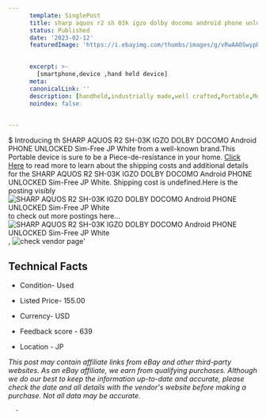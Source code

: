 ```yaml
---
      template: SinglePost
      title: sharp aquos r2 sh 03k igzo dolby docomo android phone unlocked sim free jp white
      status: Published
      date: '2023-02-12'
      featuredImage: 'https://i.ebayimg.com/thumbs/images/g/vRwAAOSwypRjv8wq/s-l225.jpg'
       

      excerpt: >-
        [smartphone,device ,hand held device]
      meta:
      canonicalLink: ''
      description: [handheld,industrially made,well crafted,Portable,Mobile,Compact,Convenient,Lightweight,Maneuverable,Man-portable,Miniature,Carriable,Hand-held,Light,Holdable,Transportable,Mobile device,Pocket-sized,On-the-go,Wireless,Cordless,Compact size,Convenient size, smartphone,device ,hand held device]
      noindex: false
      

---
```

$
      Introducing th SHARP AQUOS R2 SH-03K IGZO DOLBY DOCOMO Android PHONE UNLOCKED Sim-Free JP White from a well-known brand.This Portable device  is sure to be a Piece-de-resistance in your home. [Click Here](https://www.ebay.com/itm/285106649628?hash=item4261ae3a1c%3Ag%3AvRwAAOSwypRjv8wq&amdata=enc%3AAQAHAAAA4D5k6q9TVsdBp1JhExrRZh9ena7V4F6zMg%2FABvkJgWwhsEpAdldc1DsOTvl2bPBrnl9GdA1kcR1545CQHKv%2BRPFF%2Ba%2FNBa6C3tK6l8lLR9QWO07seoxciAUbsVbbXLclUOKPo9fgk3J%2B6GA%2FzJYrVc8f5xADFFfpYYWlYosTH8URZ0CoA5TBJnJEKRqhpl6XZkn%2B5e1m7p4XaSHwOcA2GEnzZ4O0uH%2BC7eHw7XDN2Pg5Y03h%2FErW85Km8lmtw8G6cbwsq62i%2FuoSCqMITJzNavUf0VA2Zrxb5nUlE%2FC3jkzS&mkevt=1&mkcid=1&mkrid=711-53200-19255-0&campid=%253CePNCampaignId%253E&customid=%253CreferenceId%253E&toolid=10049) to read more to learn about the shipping costs and additional details for the SHARP AQUOS R2 SH-03K IGZO DOLBY DOCOMO Android PHONE UNLOCKED Sim-Free JP White. Shipping cost is undefined.Here is the posting visibly ![SHARP AQUOS R2 SH-03K IGZO DOLBY DOCOMO Android PHONE UNLOCKED Sim-Free JP White](https://i.ebayimg.com/thumbs/images/g/vRwAAOSwypRjv8wq/s-l225.jpg) to check out more postings here... ![SHARP AQUOS R2 SH-03K IGZO DOLBY DOCOMO Android PHONE UNLOCKED Sim-Free JP White](https://i.ebayimg.com/images/g/vRwAAOSwypRjv8wq/s-l1200.jpg), ![check vendor page](https://origin-galleryplus.ebayimg.com/ws/web/285106649628_2_0_1/225x225.jpg,https://origin-galleryplus.ebayimg.com/ws/web/285106649628_3_0_1/225x225.jpg,https://origin-galleryplus.ebayimg.com/ws/web/285106649628_4_0_1/225x225.jpg,https://origin-galleryplus.ebayimg.com/ws/web/285106649628_5_0_1/225x225.jpg,https://origin-galleryplus.ebayimg.com/ws/web/285106649628_6_0_1/225x225.jpg,https://origin-galleryplus.ebayimg.com/ws/web/285106649628_7_0_1/225x225.jpg)'

      

 ## Technical Facts 



     
      

 - Condition- Used 


      

 - Listed Price- 155.00 


      

 - Currency- USD 


      

 - Feedback score - 639 


      

 - Location - JP 


      
      

 *_This post may contain affiliate links from eBay and other third-party websites. As an eBay affiliate, we earn from qualifying purchases. Although we do our best to keep the information up-to-date and accurate, please check the date and all details with the vendor's website before making a purchase. Not all data may be accurate._*




      -
